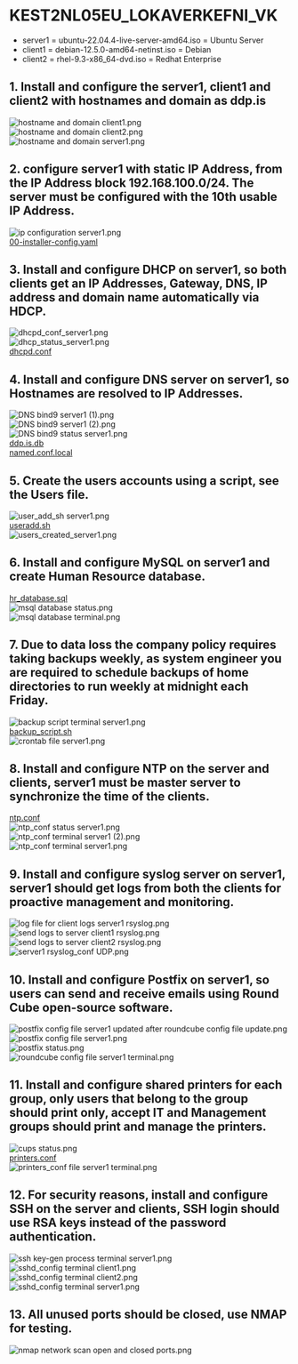 # KEST2NL05EU_LOKAVERKEFNI_VK

- server1 = ubuntu-22.04.4-live-server-amd64.iso = Ubuntu Server  
- client1 = debian-12.5.0-amd64-netinst.iso = Debian  
- client2 = rhel-9.3-x86_64-dvd.iso = Redhat Enterprise  

## 1. Install and configure the server1, client1 and client2 with hostnames and domain as ddp.is
![hostname and domain client1.png](https://github.com/valdaska21/KEST2NL05EU_LOKAVERKEFNI_VK/blob/main/1.%20Install%20and%20configure%20the%20server1%2C%20client1%20and%20client2%20with%20hostnames%20and%20domain%20as%20ddp.is/hostname%20client1.png)  
![hostname and domain client2.png](https://github.com/valdaska21/KEST2NL05EU_LOKAVERKEFNI_VK/blob/main/1.%20Install%20and%20configure%20the%20server1%2C%20client1%20and%20client2%20with%20hostnames%20and%20domain%20as%20ddp.is/hostname%20client2.png)  
![hostname and domain server1.png](https://github.com/valdaska21/KEST2NL05EU_LOKAVERKEFNI_VK/blob/main/1.%20Install%20and%20configure%20the%20server1%2C%20client1%20and%20client2%20with%20hostnames%20and%20domain%20as%20ddp.is/hostname%20server1.png)  

## 2. configure server1 with static IP Address, from the IP Address block 192.168.100.0/24. The server must be configured with the 10th usable IP Address.
![ip configuration server1.png](https://github.com/valdaska21/KEST2NL05EU_LOKAVERKEFNI_VK/blob/main/2.%20configure%20server1%20with%20static%20IP%20Address%2C%20from%20the%20IP%20Address%20block%20192.168.100.0/24.%20The%20%20server%20must%20be%20configured%20with%20the%2010th%20usable%20IP%20Address./ip%20configurations%20server1.png)  
[00-installer-config.yaml](https://github.com/valdaska21/KEST2NL05EU_LOKAVERKEFNI_VK/blob/main/2.%20configure%20server1%20with%20static%20IP%20Address%2C%20from%20the%20IP%20Address%20block%20192.168.100.0/24.%20The%20%20server%20must%20be%20configured%20with%20the%2010th%20usable%20IP%20Address./00-installer-config.yaml)  

## 3. Install and configure DHCP on server1, so both clients get an IP Addresses, Gateway, DNS, IP address and domain name automatically via HDCP.
![dhcpd_conf_server1.png](https://github.com/valdaska21/KEST2NL05EU_LOKAVERKEFNI_VK/blob/main/3.%20Install%20and%20configure%20DHCP%20on%20server1%2C%20so%20both%20clients%20get%20an%20IP%20Addresses%2C%20Gateway%2C%20DNS%20%20IP%20address%20and%20domain%20name%20automatically%20via%20HDCP./dhcpd_conf_server1.png)  
![dhcp_status_server1.png](https://github.com/valdaska21/KEST2NL05EU_LOKAVERKEFNI_VK/blob/main/3.%20Install%20and%20configure%20DHCP%20on%20server1%2C%20so%20both%20clients%20get%20an%20IP%20Addresses%2C%20Gateway%2C%20DNS%20%20IP%20address%20and%20domain%20name%20automatically%20via%20HDCP./dhcpd_status_server1.png)  
[dhcpd.conf](https://github.com/valdaska21/KEST2NL05EU_LOKAVERKEFNI_VK/blob/main/3.%20Install%20and%20configure%20DHCP%20on%20server1%2C%20so%20both%20clients%20get%20an%20IP%20Addresses%2C%20Gateway%2C%20DNS%20%20IP%20address%20and%20domain%20name%20automatically%20via%20HDCP./dhcpd.conf)  

## 4. Install and configure DNS server on server1, so Hostnames are resolved to IP Addresses.
![DNS bind9 server1 (1).png](https://github.com/valdaska21/KEST2NL05EU_LOKAVERKEFNI_VK/blob/main/4.%20Install%20and%20configure%20DNS%20server%20on%20server1%2C%20so%20Hostnames%20are%20resolved%20to%20IP%20Addresses./DNS%20bind9%20server1%20(1).png)  
![DNS bind9 server1 (2).png](https://github.com/valdaska21/KEST2NL05EU_LOKAVERKEFNI_VK/blob/main/4.%20Install%20and%20configure%20DNS%20server%20on%20server1%2C%20so%20Hostnames%20are%20resolved%20to%20IP%20Addresses./DNS%20bind9%20server1%20(2).png)  
![DNS bind9 status server1.png](https://github.com/valdaska21/KEST2NL05EU_LOKAVERKEFNI_VK/blob/main/4.%20Install%20and%20configure%20DNS%20server%20on%20server1%2C%20so%20Hostnames%20are%20resolved%20to%20IP%20Addresses./DNS%20bind9%20status%20server1.png)  
[ddp.is.db](https://github.com/valdaska21/KEST2NL05EU_LOKAVERKEFNI_VK/blob/main/4.%20Install%20and%20configure%20DNS%20server%20on%20server1%2C%20so%20Hostnames%20are%20resolved%20to%20IP%20Addresses./ddp.is.db)  
[named.conf.local](https://github.com/valdaska21/KEST2NL05EU_LOKAVERKEFNI_VK/blob/main/4.%20Install%20and%20configure%20DNS%20server%20on%20server1%2C%20so%20Hostnames%20are%20resolved%20to%20IP%20Addresses./named.conf.local)  

## 5. Create the users accounts using a script, see the Users file.
![user_add_sh server1.png](https://github.com/valdaska21/KEST2NL05EU_LOKAVERKEFNI_VK/blob/main/5.%20Create%20the%20users%20accounts%20using%20a%20script%2C%20see%20the%20Users%20file./user_add_sh%20server1.png)  
[useradd.sh](https://github.com/valdaska21/KEST2NL05EU_LOKAVERKEFNI_VK/blob/main/5.%20Create%20the%20users%20accounts%20using%20a%20script%2C%20see%20the%20Users%20file./useradd.sh)  
![users_created_server1.png](https://github.com/valdaska21/KEST2NL05EU_LOKAVERKEFNI_VK/blob/main/5.%20Create%20the%20users%20accounts%20using%20a%20script%2C%20see%20the%20Users%20file./users_created_server1.png)  

## 6. Install and configure MySQL on server1 and create Human Resource database.
[hr_database.sql](https://github.com/valdaska21/KEST2NL05EU_LOKAVERKEFNI_VK/blob/main/6.%20Install%20and%20configure%20MySQL%20on%20server1%20and%20create%20Human%20Resource%20database./hr_database.sql)  
![msql database status.png](https://github.com/valdaska21/KEST2NL05EU_LOKAVERKEFNI_VK/blob/main/6.%20Install%20and%20configure%20MySQL%20on%20server1%20and%20create%20Human%20Resource%20database./msql%20database%20status.png)  
![msql database terminal.png](https://github.com/valdaska21/KEST2NL05EU_LOKAVERKEFNI_VK/blob/main/6.%20Install%20and%20configure%20MySQL%20on%20server1%20and%20create%20Human%20Resource%20database./msql%20database%20terminal.png)  

## 7. Due to data loss the company policy requires taking backups weekly, as system engineer you are required to schedule backups of home directories to run weekly at midnight each Friday.
![backup script terminal server1.png](https://github.com/valdaska21/KEST2NL05EU_LOKAVERKEFNI_VK/blob/main/7.%20Due%20to%20data%20loss%20the%20company%20policy%20requires%20taking%20backups%20weekly%2C%20as%20system%20engineer%20%20you%20are%20required%20to%20schedule%20backups%20of%20home%20directories%20to%20run%20weekly%20at%20midnight%20each%20%20Friday./backup%20script%20terminal%20server1.png)  
[backup_script.sh](https://github.com/valdaska21/KEST2NL05EU_LOKAVERKEFNI_VK/blob/main/7.%20Due%20to%20data%20loss%20the%20company%20policy%20requires%20taking%20backups%20weekly%2C%20as%20system%20engineer%20%20you%20are%20required%20to%20schedule%20backups%20of%20home%20directories%20to%20run%20weekly%20at%20midnight%20each%20%20Friday./backup_script.sh)  
![crontab file server1.png](https://github.com/valdaska21/KEST2NL05EU_LOKAVERKEFNI_VK/blob/main/7.%20Due%20to%20data%20loss%20the%20company%20policy%20requires%20taking%20backups%20weekly%2C%20as%20system%20engineer%20%20you%20are%20required%20to%20schedule%20backups%20of%20home%20directories%20to%20run%20weekly%20at%20midnight%20each%20%20Friday./crontab%20file%20server1.png)  

## 8. Install and configure NTP on the server and clients, server1 must be master server to synchronize the time of the clients.
[ntp.conf](https://github.com/valdaska21/KEST2NL05EU_LOKAVERKEFNI_VK/blob/main/8.%20Install%20and%20configure%20NTP%20on%20the%20server%20and%20clients%2C%20server1%20must%20be%20master%20server%20to%20%20synchronize%20the%20time%20of%20the%20clients./ntp.conf)  
![ntp_conf status server1.png](https://github.com/valdaska21/KEST2NL05EU_LOKAVERKEFNI_VK/blob/main/8.%20Install%20and%20configure%20NTP%20on%20the%20server%20and%20clients%2C%20server1%20must%20be%20master%20server%20to%20%20synchronize%20the%20time%20of%20the%20clients./ntp_conf%20status%20server1.png)  
![ntp_conf terminal server1 (2).png](https://github.com/valdaska21/KEST2NL05EU_LOKAVERKEFNI_VK/blob/main/8.%20Install%20and%20configure%20NTP%20on%20the%20server%20and%20clients%2C%20server1%20must%20be%20master%20server%20to%20%20synchronize%20the%20time%20of%20the%20clients./ntp_conf%20terminal%20server1%20(2).png)  
![ntp_conf terminal server1.png](https://github.com/valdaska21/KEST2NL05EU_LOKAVERKEFNI_VK/blob/main/8.%20Install%20and%20configure%20NTP%20on%20the%20server%20and%20clients%2C%20server1%20must%20be%20master%20server%20to%20%20synchronize%20the%20time%20of%20the%20clients./ntp_conf%20terminal%20server1.png)  

## 9. Install and configure syslog server on server1, server1 should get logs from both the clients for proactive management and monitoring.
![log file for client logs server1 rsyslog.png](https://github.com/valdaska21/KEST2NL05EU_LOKAVERKEFNI_VK/blob/main/9.%20Install%20and%20configure%20syslog%20server%20on%20server1%2C%20server1%20should%20get%20logs%20from%20both%20the%20clients%20%20for%20proactive%20management%20and%20monitoring./log%20file%20for%20client%20logs%20server1%20rsyslog.png)  
![send logs to server client1 rsyslog.png](https://github.com/valdaska21/KEST2NL05EU_LOKAVERKEFNI_VK/blob/main/9.%20Install%20and%20configure%20syslog%20server%20on%20server1%2C%20server1%20should%20get%20logs%20from%20both%20the%20clients%20%20for%20proactive%20management%20and%20monitoring./send%20logs%20to%20server%20client1%20rsyslog.png)  
![send logs to server client2 rsyslog.png](https://github.com/valdaska21/KEST2NL05EU_LOKAVERKEFNI_VK/blob/main/9.%20Install%20and%20configure%20syslog%20server%20on%20server1%2C%20server1%20should%20get%20logs%20from%20both%20the%20clients%20%20for%20proactive%20management%20and%20monitoring./send%20logs%20to%20server%20client2%20rsyslog.png)  
![server1 rsyslog_conf UDP.png](https://github.com/valdaska21/KEST2NL05EU_LOKAVERKEFNI_VK/blob/main/9.%20Install%20and%20configure%20syslog%20server%20on%20server1%2C%20server1%20should%20get%20logs%20from%20both%20the%20clients%20%20for%20proactive%20management%20and%20monitoring./server1%20rsyslog_conf%20UDP.png)  

## 10. Install and configure Postfix on server1, so users can send and receive emails using Round Cube open-source software.
![postfix config file server1 updated after roundcube config file update.png](https://github.com/valdaska21/KEST2NL05EU_LOKAVERKEFNI_VK/blob/main/10.%20Install%20and%20configure%20Postfix%20on%20server1%2C%20so%20users%20can%20send%20and%20receive%20emails%20using%20Round%20%20Cube%20open-source%20software/postfix%20config%20file%20server1%20updated%20after%20roundcube%20config%20file%20update.png)  
![postfix config file server1.png](https://github.com/valdaska21/KEST2NL05EU_LOKAVERKEFNI_VK/blob/main/10.%20Install%20and%20configure%20Postfix%20on%20server1%2C%20so%20users%20can%20send%20and%20receive%20emails%20using%20Round%20%20Cube%20open-source%20software/postfix%20config%20file%20server1.png)  
![postfix status.png](https://github.com/valdaska21/KEST2NL05EU_LOKAVERKEFNI_VK/blob/main/10.%20Install%20and%20configure%20Postfix%20on%20server1%2C%20so%20users%20can%20send%20and%20receive%20emails%20using%20Round%20%20Cube%20open-source%20software/postfix%20status.png)  
![roundcube config file server1 terminal.png](https://github.com/valdaska21/KEST2NL05EU_LOKAVERKEFNI_VK/blob/main/10.%20Install%20and%20configure%20Postfix%20on%20server1%2C%20so%20users%20can%20send%20and%20receive%20emails%20using%20Round%20%20Cube%20open-source%20software/roundcube%20config%20file%20server1%20terminal.png)  

## 11. Install and configure shared printers for each group, only users that belong to the group should print only, accept IT and Management groups should print and manage the printers.
![cups status.png](https://github.com/valdaska21/KEST2NL05EU_LOKAVERKEFNI_VK/blob/main/11.%20Install%20and%20configure%20shared%20printers%20for%20each%20group%2C%20only%20users%20that%20belong%20to%20the%20group%20%20should%20print%20only%2C%20accept%20IT%20and%20Management%20groups%20should%20print%20and%20manage%20the%20printers./cups%20status.png)  
[printers.conf](https://github.com/valdaska21/KEST2NL05EU_LOKAVERKEFNI_VK/blob/main/11.%20Install%20and%20configure%20shared%20printers%20for%20each%20group%2C%20only%20users%20that%20belong%20to%20the%20group%20%20should%20print%20only%2C%20accept%20IT%20and%20Management%20groups%20should%20print%20and%20manage%20the%20printers./printers.conf)  
![printers_conf file server1 terminal.png](https://github.com/valdaska21/KEST2NL05EU_LOKAVERKEFNI_VK/blob/main/11.%20Install%20and%20configure%20shared%20printers%20for%20each%20group%2C%20only%20users%20that%20belong%20to%20the%20group%20%20should%20print%20only%2C%20accept%20IT%20and%20Management%20groups%20should%20print%20and%20manage%20the%20printers./printers_conf%20file%20server1%20terminal.png)  

## 12. For security reasons, install and configure SSH on the server and clients, SSH login should use RSA keys instead of the password authentication.
![ssh key-gen process terminal server1.png](https://github.com/valdaska21/KEST2NL05EU_LOKAVERKEFNI_VK/blob/main/12.%20For%20security%20reasons%2C%20install%20and%20configure%20SSH%20on%20the%20server%20and%20clients%2C%20SSH%20login%20should%20%20use%20RSA%20keys%20instead%20of%20the%20password%20authentication./ssh%20key-gen%20process%20terminal%20server1.png)  
![sshd_config terminal client1.png](https://github.com/valdaska21/KEST2NL05EU_LOKAVERKEFNI_VK/blob/main/12.%20For%20security%20reasons%2C%20install%20and%20configure%20SSH%20on%20the%20server%20and%20clients%2C%20SSH%20login%20should%20%20use%20RSA%20keys%20instead%20of%20the%20password%20authentication./sshd_config%20terminal%20client1.png)  
![sshd_config terminal client2.png](https://github.com/valdaska21/KEST2NL05EU_LOKAVERKEFNI_VK/blob/main/12.%20For%20security%20reasons%2C%20install%20and%20configure%20SSH%20on%20the%20server%20and%20clients%2C%20SSH%20login%20should%20%20use%20RSA%20keys%20instead%20of%20the%20password%20authentication./sshd_config%20terminal%20client2.png)  
![sshd_config terminal server1.png](https://github.com/valdaska21/KEST2NL05EU_LOKAVERKEFNI_VK/blob/main/12.%20For%20security%20reasons%2C%20install%20and%20configure%20SSH%20on%20the%20server%20and%20clients%2C%20SSH%20login%20should%20%20use%20RSA%20keys%20instead%20of%20the%20password%20authentication./sshd_config%20terminal%20server1.png)  

## 13. All unused ports should be closed, use NMAP for testing.
![nmap network scan open and closed ports.png](https://github.com/valdaska21/KEST2NL05EU_LOKAVERKEFNI_VK/blob/main/13.%20All%20unused%20ports%20should%20be%20closed%2C%20use%20NMAP%20for%20testing./nmap%20network%20scan%20open%20and%20closed%20ports.png)  
